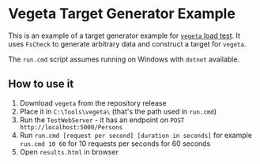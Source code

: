 # Vegeta Target Generator Example

This is an example of a target generator example for [`vegeta` load test](https://github.com/tsenart/vegeta). 
It uses `FsCheck` to generate arbitrary data and construct a target for `vegeta`.

The `run.cmd` script assumes running on Windows with `dotnet` available.

## How to use it

1. Download `vegeta` from the repository release
2. Place it in `C:\Tools\vegeta\` (that's the path used in `run.cmd`)
3. Run the `TestWebServer` - it has an endpoint on `POST http://localhost:5000/Persons`
4. Run `run.cmd [request per second] [duration in seconds]` for example `run.cmd 10 60` for 10 requests per seconds for 60 seconds
5. Open `results.html` in browser